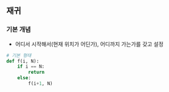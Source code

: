 ## 재귀

### 기본 개념

- 어디서 시작해서(현재 위치가 어딘가), 어디까지 가는가를 갖고 설정

```python
# 기본 형태
def f(i, N):
    if i == N:
        return
    else:
        f(i+1, N)
```


